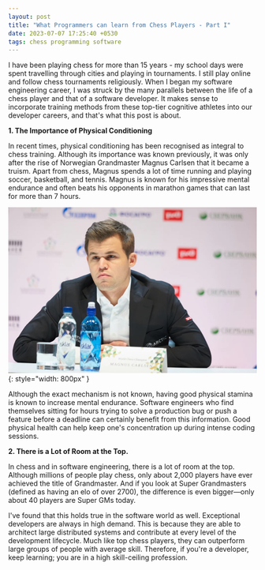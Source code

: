 ```yaml
---
layout: post
title: "What Programmers can learn from Chess Players - Part I"
date: 2023-07-07 17:25:40 +0530
tags: chess programming software
---
```


I have been playing chess for more than 15 years - my school days were spent travelling through cities and playing in tournaments. I still play online and follow chess tournaments religiously. When I began my software engineering career, I was struck by the many parallels between the life of a chess player and that of a software developer. It makes sense to incorporate training methods from these top-tier cognitive athletes into our developer careers, and that's what this post is about.

**1. The Importance of Physical Conditioning**

In recent times, physical conditioning has been recognised as integral to chess training. Although its importance was known previously, it was only after the rise of Norwegian Grandmaster Magnus Carlsen that it became a truism. Apart from chess, Magnus spends a lot of time running and playing soccer, basketball, and tennis. Magnus is known for his impressive mental endurance and often beats his opponents in marathon games that can last for more than 7 hours.

![Magnus Carlsen](/assets/images/magnus.jpg){: style="width: 800px" }

Although the exact mechanism is not known, having good physical stamina is known to increase mental endurance. Software engineers who find themselves sitting for hours trying to solve a production bug or push a feature before a deadline can certainly benefit from this information. Good physical health can help keep one's concentration up during intense coding sessions.

**2. There is a Lot of Room at the Top.**

In chess and in software engineering, there is a lot of room at the top. Although millions of people play chess, only about 2,000 players have ever achieved the title of Grandmaster. And if you look at Super Grandmasters (defined as having an elo of over 2700), the difference is even bigger—only about 40 players are Super GMs today.

I've found that this holds true in the software world as well. Exceptional developers are always in high demand. This is because they are able to architect large distributed systems and contribute at every level of the development lifecycle. Much like top chess players, they can outperform large groups of people with average skill. Therefore, if you're a developer, keep learning; you are in a high skill-ceiling profession.
